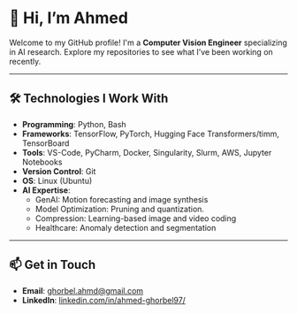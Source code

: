 # 👋 Hi, I’m Ahmed

Welcome to my GitHub profile! I'm a **Computer Vision Engineer** specializing in AI research. Explore my repositories to see what I’ve been working on recently.

---

## 🛠️ **Technologies I Work With**
- **Programming**: Python, Bash
- **Frameworks**: TensorFlow, PyTorch, Hugging Face Transformers/timm, TensorBoard
- **Tools**: VS-Code, PyCharm, Docker, Singularity, Slurm, AWS, Jupyter Notebooks
- **Version Control**: Git
- **OS**: Linux (Ubuntu)
- **AI Expertise**:
  - GenAI: Motion forecasting and image synthesis
  - Model Optimization: Pruning and quantization.
  - Compression: Learning-based image and video coding
  - Healthcare: Anomaly detection and segmentation

---

## 📫 **Get in Touch**
- **Email**: [ghorbel.ahmd@gmail.com](mailto:ghorbel.ahmd@gmail.com)
- **LinkedIn**: [linkedin.com/in/ahmed-ghorbel97/](#)
